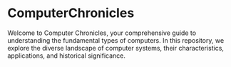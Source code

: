 # ComputerChronicles
 Welcome to Computer Chronicles, your comprehensive guide to understanding the fundamental types of computers. In this repository, we explore the diverse landscape of computer systems, their characteristics, applications, and historical significance.
